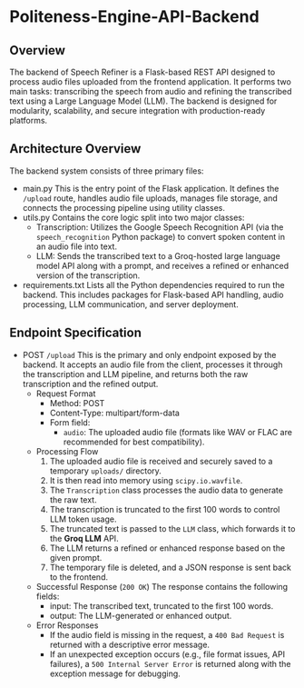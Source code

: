 # Politeness-Engine-API-Backend

## Overview
The backend of Speech Refiner is a Flask-based REST API designed to process audio files uploaded from the frontend application. It performs two main tasks: transcribing the speech from audio and refining the transcribed text using a Large Language Model (LLM). The backend is designed for modularity, scalability, and secure integration with production-ready platforms.

## Architecture Overview
The backend system consists of three primary files:
- main.py
This is the entry point of the Flask application. It defines the `/upload` route, handles audio file uploads, manages file storage, and connects the processing pipeline using utility classes.
- utils.py
Contains the core logic split into two major classes:
  - Transcription: Utilizes the Google Speech Recognition API (via the `speech_recognition` Python package) to convert spoken content in an audio file into text.
  - LLM: Sends the transcribed text to a Groq-hosted large language model API along with a prompt, and receives a refined or enhanced version of the transcription.
- requirements.txt
Lists all the Python dependencies required to run the backend. This includes packages for Flask-based API handling, audio processing, LLM communication, and server deployment.

## Endpoint Specification
- POST `/upload`
This is the primary and only endpoint exposed by the backend. It accepts an audio file from the client, processes it through the transcription and LLM pipeline, and returns both the raw transcription and the refined output.
  - Request Format
    - Method: POST
    - Content-Type: multipart/form-data
    - Form field:
      - `audio`: The uploaded audio file (formats like WAV or FLAC are recommended for best compatibility).
  - Processing Flow
    1. The uploaded audio file is received and securely saved to a temporary `uploads/` directory.
    2. It is then read into memory using `scipy.io.wavfile`.
    3. The `Transcription` class processes the audio data to generate the raw text.
    4. The transcription is truncated to the first 100 words to control LLM token usage.
    5. The truncated text is passed to the `LLM` class, which forwards it to the **Groq LLM** API.
    6. The LLM returns a refined or enhanced response based on the given prompt.
    7. The temporary file is deleted, and a JSON response is sent back to the frontend.
  - Successful Response (`200 OK`)
    The response contains the following fields:
    - input: The transcribed text, truncated to the first 100 words.
    - output: The LLM-generated or enhanced output.
  - Error Responses
    - If the audio field is missing in the request, a `400 Bad Request` is returned with a descriptive error message.
    - If an unexpected exception occurs (e.g., file format issues, API failures), a `500 Internal Server Error` is returned along with the exception message for debugging.

